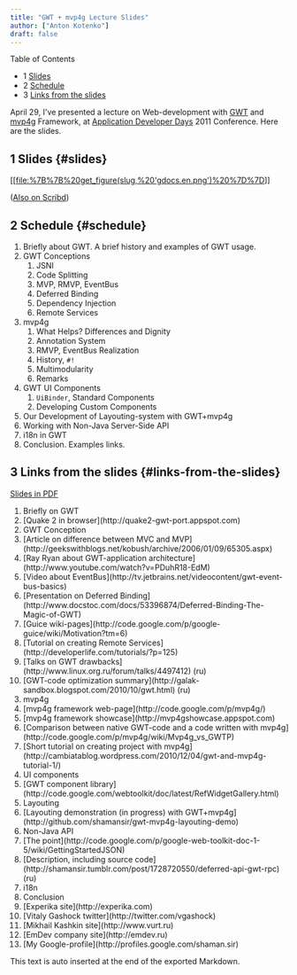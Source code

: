 ```yaml
---
title: "GWT + mvp4g Lecture Slides"
author: ["Anton Kotenko"]
draft: false
---
```


<div class="ox-hugo-toc toc has-section-numbers">

<div class="heading">Table of Contents</div>

- <span class="section-num">1</span> [Slides](#slides)
- <span class="section-num">2</span> [Schedule](#schedule)
- <span class="section-num">3</span> [Links from the slides](#links-from-the-slides)

</div>
<!--endtoc-->

April 29, I've presented a lecture on Web-development with [GWT](http://code.google.com/intl/ru/webtoolkit/) and [mvp4g](http://code.google.com/p/mvp4g/) Framework, at [Application Developer Days](http://addconf.ru) 2011 Conference. Here are the slides.


## <span class="section-num">1</span> Slides {#slides}

[[[file:%7B%7B%20get_figure(slug,%20'gdocs.en.png')%20%7D%7D](https://docs.google.com/viewer?a=v&pid=explorer&chrome=true&srcid=0B9lKUPDNyz1vYzAzMzQxMzItYmQyMy00NjdhLWFiYzQtZDRjMjZkNTc2MDEy&hl=en)]]

([Also on Scribd](http://www.scribd.com/doc/54956722))


## <span class="section-num">2</span> Schedule {#schedule}

1.  Briefly about GWT. A brief history and examples of GWT usage.
2.  GWT Conceptions
    1.  JSNI
    2.  Code Splitting
    3.  MVP, RMVP, EventBus
    4.  Deferred Binding
    5.  Dependency Injection
    6.  Remote Services
3.  mvp4g
    1.  What Helps? Differences and Dignity
    2.  Annotation System
    3.  RMVP, EventBus Realization
    4.  History, `#!`
    5.  Multimodularity
    6.  Remarks
4.  GWT UI Components
    1.  `UiBinder`, Standard Components
    2.  Developing Custom Components
5.  Our Development of Layouting-system with GWT+mvp4g
6.  Working with Non-Java Server-Side API
7.  i18n in GWT
8.  Conclusion. Examples links.


## <span class="section-num">3</span> Links from the slides {#links-from-the-slides}

[Slides in PDF](http://goo.gl/DKYzc)

<ol class="org-ol">
<li>Briefly оn GWT</li>

<li>[Quake 2 in browser](http://quake2-gwt-port.appspot.com)</li>

<li value="2">GWT Conception</li>

<li>[Article on difference between MVC and MVP](http://geekswithblogs.net/kobush/archive/2006/01/09/65305.aspx)</li>
<li>[Ray Ryan about GWT-application architecture](http://www.youtube.com/watch?v=PDuhR18-EdM)</li>
<li>[Video about EventBus](http://tv.jetbrains.net/videocontent/gwt-event-bus-basics)</li>
<li>[Presentation on Deferred Binding](http://www.docstoc.com/docs/53396874/Deferred-Binding-The-Magic-of-GWT)</li>
<li>[Guice wiki-pages](http://code.google.com/p/google-guice/wiki/Motivation?tm=6)</li>
<li>[Tutorial on creating Remote Services](http://developerlife.com/tutorials/?p=125)</li>
<li>[Talks on GWT drawbacks](http://www.linux.org.ru/forum/talks/4497412) (ru)</li>
<li>[GWT-code optimization summary](http://galak-sandbox.blogspot.com/2010/10/gwt.html) (ru)</li>

<li value="3">mvp4g</li>

<li>[mvp4g framework web-page](http://code.google.com/p/mvp4g/)</li>
<li>[mvp4g framework showcase](http://mvp4gshowcase.appspot.com)</li>
<li>[Comparison between native GWT-code and a code written with mvp4g](http://code.google.com/p/mvp4g/wiki/Mvp4g_vs_GWTP)</li>
<li>[Short tutorial on creating project with mvp4g](http://cambiatablog.wordpress.com/2010/12/04/gwt-and-mvp4g-tutorial-1/)</li>

<li value="4">UI components</li>

<li>[GWT component library](http://code.google.com/webtoolkit/doc/latest/RefWidgetGallery.html)</li>

<li value="5">Layouting</li>

<li>[Layouting demonstration (in progress) with GWT+mvp4g](http://github.com/shamansir/gwt-mvp4g-layouting-demo)</li>

<li value="6">Non-Java API</li>

<li>[The point](http://code.google.com/p/google-web-toolkit-doc-1-5/wiki/GettingStartedJSON)</li>
<li>[Description, including source code](http://shamansir.tumblr.com/post/1728720550/deferred-api-gwt-rpc) (ru)</li>

<li value="7">i18n</li>
<li>Conclusion</li>

<li>[Experika site](http://experika.com)</li>
<li>[Vitaly Gashock twitter](http://twitter.com/vgashock)</li>
<li>[Mikhail Kashkin site](http://www.vurt.ru)</li>
<li>[EmDev company site](http://emdev.ru)</li>
<li>[My Google-profile](http://profiles.google.com/shaman.sir)</li>
</ol>


This text is auto inserted at the end of the exported Markdown.

